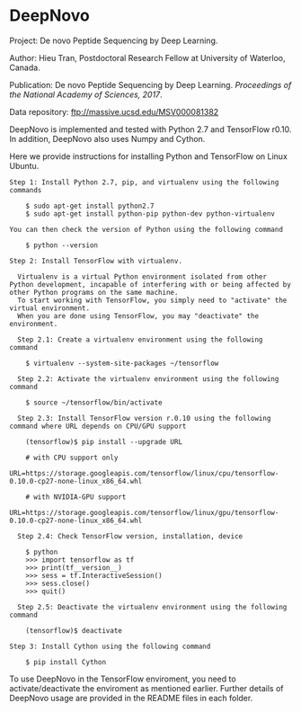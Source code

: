 # DeepNovo
Project: De novo Peptide Sequencing by Deep Learning.

Author: Hieu Tran, Postdoctoral Research Fellow at University of Waterloo, Canada.

Publication: De novo Peptide Sequencing by Deep Learning. _Proceedings of the National Academy of Sciences, 2017_. 

Data repository: ftp://massive.ucsd.edu/MSV000081382

DeepNovo is implemented and tested with Python 2.7 and TensorFlow r0.10. In addition, DeepNovo also uses Numpy and Cython.

Here we provide instructions for installing Python and TensorFlow on Linux Ubuntu.
    
    Step 1: Install Python 2.7, pip, and virtualenv using the following commands
    
        $ sudo apt-get install python2.7
        $ sudo apt-get install python-pip python-dev python-virtualenv
        
    You can then check the version of Python using the following command
    
        $ python --version
        
    Step 2: Install TensorFlow with virtualenv.

      Virtualenv is a virtual Python environment isolated from other Python development, incapable of interfering with or being affected by other Python programs on the same machine. 
      To start working with TensorFlow, you simply need to "activate" the virtual environment. 
      When you are done using TensorFlow, you may "deactivate" the environment.
      
      Step 2.1: Create a virtualenv environment using the following command
      
        $ virtualenv --system-site-packages ~/tensorflow

      Step 2.2: Activate the virtualenv environment using the following command
      
        $ source ~/tensorflow/bin/activate
        
      Step 2.3: Install TensorFlow version r.0.10 using the following command where URL depends on CPU/GPU support
      
        (tensorflow)$ pip install --upgrade URL 

        # with CPU support only
        URL=https://storage.googleapis.com/tensorflow/linux/cpu/tensorflow-0.10.0-cp27-none-linux_x86_64.whl

        # with NVIDIA-GPU support
        URL=https://storage.googleapis.com/tensorflow/linux/gpu/tensorflow-0.10.0-cp27-none-linux_x86_64.whl

      Step 2.4: Check TensorFlow version, installation, device
      
        $ python
        >>> import tensorflow as tf
        >>> print(tf__version__)
        >>> sess = tf.InteractiveSession()
        >>> sess.close()
        >>> quit()

      Step 2.5: Deactivate the virtualenv environment using the following command
      
        (tensorflow)$ deactivate
        
    Step 3: Install Cython using the following command
        
        $ pip install Cython
        
  To use DeepNovo in the TensorFlow enviroment, you need to activate/deactivate the enviroment as mentioned earlier. Further details of DeepNovo usage are provided in the README files in each folder.

